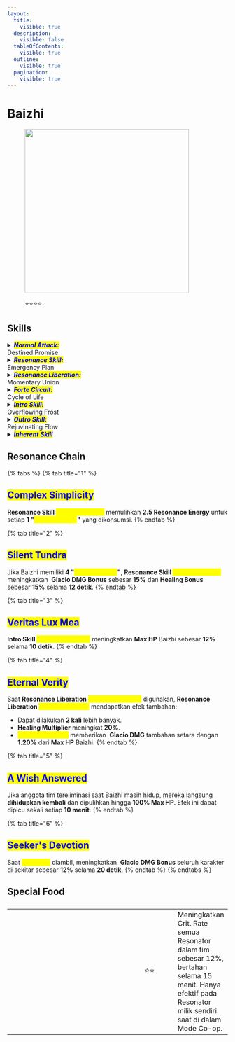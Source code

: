 ```yaml
---
layout:
  title:
    visible: true
  description:
    visible: false
  tableOfContents:
    visible: true
  outline:
    visible: true
  pagination:
    visible: true
---
```


# Baizhi

<figure><img src="https://wuthering.wiki/img/rolecard_1103.png" alt="" width="375"><figcaption><p><span data-gb-custom-inline data-tag="emoji" data-code="2b50">⭐</span><span data-gb-custom-inline data-tag="emoji" data-code="2b50">⭐</span><span data-gb-custom-inline data-tag="emoji" data-code="2b50">⭐</span><span data-gb-custom-inline data-tag="emoji" data-code="2b50">⭐</span></p></figcaption></figure>

## Skills

<details>

<summary><em><mark style="color:blue;"><strong>Normal Attack:</strong></mark></em><br>Destined Promise</summary>

<mark style="color:blue;">**Basic Attack**</mark>\
Baizhi memerintahkan You'tan untuk melakukan hingga 4 serangan beruntun, memberikan <img src="https://wuthering.wiki/img/element_1.png" alt="" data-size="line"> **Glacio DMG**.\
\
<mark style="color:blue;">**Heavy Attack**</mark>\
Baizhi terus mengonsumsi STA untuk memerintahkan You'tan menyerang musuh, memberikan <img src="https://wuthering.wiki/img/element_1.png" alt="" data-size="line"> **Glacio DMG**. Selama Heavy Attack, Baizhi dapat mengarahkan You'tan untuk bergerak.\
\
<mark style="color:blue;">**Mid-air Attack**</mark>\
Baizhi mengonsumsi STA dan memanggil You’tan di udara untuk melakukan Plunging Attack, memberikan <img src="https://wuthering.wiki/img/element_1.png" alt="" data-size="line"> **Glacio DMG**.\
\
<mark style="color:blue;">**Dodge Counter**</mark>\
Gunakan **Basic Attack** setelah berhasil _dodge_ untuk menyerang target, memberikan <img src="https://wuthering.wiki/img/element_1.png" alt="" data-size="line"> **Glacio DMG**.

</details>

<details>

<summary><em><mark style="color:blue;"><strong>Resonance Skill:</strong></mark></em><br>Emergency Plan</summary>

Baizhi memanggil You'tan untuk menyerang target, memberikan <img src="https://wuthering.wiki/img/element_1.png" alt="" data-size="line"> **Glacio DMG** sambil langsung menyembuhkan semua karakter di tim terdekat.

</details>

<details>

<summary><em><mark style="color:blue;"><strong>Resonance Liberation:</strong></mark></em><br>Momentary Union</summary>

Baizhi memanggil You'tan untuk menyembuhkan semua karakter di tim terdekat, menghasilkan 4 stack _<mark style="color:yellow;">**Remnant Entities**</mark>_.

<mark style="color:blue;">**Remnant Entities**</mark>\
Remnant Entities mengikuti anggota tim yang sedang aktif. 1 stack _<mark style="color:yellow;">**Remnant Entities**</mark>_ akan otomatis dikonsumsi setiap 2.5 detik untuk melakukan Coordinated Attack, memberikan <img src="https://wuthering.wiki/img/element_1.png" alt="" data-size="line"> **Glacio DMG** saat mengenai musuh sambil menyembuhkan semua karakter di tim jika karakter aktif berada dalam jangkauan.

</details>

<details>

<summary><em><mark style="color:blue;"><strong>Forte Circuit:</strong></mark></em><br>Cycle of Life</summary>

<mark style="color:blue;">**You'tan**</mark>\
Makhluk Remnant yang merespons pikiran dan keinginan Baizhi serta berbagi semua stat miliknya. You'tan akan kembali ke Baizhi ketika Baizhi melakukan Dodge.

<mark style="color:blue;">**Concentration**</mark>\
Baizhi mengonsumsi semua _<mark style="color:yellow;">**Concentration**</mark>_ saat menggunakan **Heavy Attack** atau **Resonance Skill&#x20;**<mark style="color:yellow;">**Emergency Plan**</mark> untuk terus menyembuhkan semua Resonator di tim terdekat. Setiap 1 _<mark style="color:yellow;">**Concentration**</mark>_ yang dikonsumsi memberikan 1 kali pemulihan. Pemulihan terjadi setiap 2 detik.

* Saat Baizhi mengonsumsi _<mark style="color:yellow;">**Concentration**</mark>_ untuk menggunakan **Heavy Attack**, Baizhi juga memulihkan **Concerto Energy** dan **Resonance Energy**.
* Saat Baizhi mengonsumsi _<mark style="color:yellow;">**Concentration**</mark>_ untuk menggunakan **Resonance Skill&#x20;**<mark style="color:yellow;">**Emergency Plan**</mark>, Baizhi juga memulihkan **Concerto Energy**.

<mark style="color:blue;">**Forte Gauge: Concentration**</mark>

* Baizhi dapat menampung hingga 4 _<mark style="color:yellow;">**Concentration**</mark>_.
* Baizhi mendapatkan 1 _<mark style="color:yellow;">**Concentration**</mark>_ setiap kali **Basic Attack** mengenai target.

</details>

<details>

<summary><em><mark style="color:blue;"><strong>Intro Skill:</strong></mark></em><br>Overflowing Frost</summary>

Baizhi memanggil You'tan untuk melakukan **Plunging Attack**, memberikan <img src="https://wuthering.wiki/img/element_1.png" alt="" data-size="line"> **Glacio DMG** sambil menyembuhkan semua karakter di tim terdekat.

</details>

<details>

<summary><em><mark style="color:blue;"><strong>Outro Skill:</strong></mark></em><br>Rejuvinating Flow</summary>

Menyembuhkan **Resonator** yang masuk sebesar **1.54%** dari Max HP Baizhi setiap **3 detik** selama **30 detik**. Resonator yang disembuhkan mendapatkan **DMG Amplification** sebesar **15%** selama **6 detik**.

</details>

<details>

<summary><em><mark style="color:blue;"><strong>Inherent Skill</strong></mark></em></summary>

<mark style="color:blue;">**Harmonic Range**</mark>

Saat Baizhi menggunakan **Resonance Skill&#x20;**<mark style="color:yellow;">**Emergency Plan**</mark>, You'tan menciptakan _<mark style="color:yellow;">**Euphonia Field**</mark>_ yang bertahan selama 15 detik.

<mark style="color:blue;">**Stimulus Feedback**</mark>

Saat mengenai target, **Heavy Attack** Baizhi menyembuhkan karakter dengan HP terendah di tim terdekat sebesar **0.25%** dari Max HP Baizhi.

</details>

## Resonance Chain

{% tabs %}
{% tab title="1" %}
## <mark style="color:blue;">**Complex Simplicity**</mark>

**Resonance Skill&#x20;**<mark style="color:yellow;">**Emergency Plan**</mark> memulihkan **2.5 Resonance Energy** untuk setiap **1 "**_<mark style="color:yellow;">**Concentration**</mark>_**"** yang dikonsumsi.
{% endtab %}

{% tab title="2" %}
## <mark style="color:blue;">**Silent Tundra**</mark>

Jika Baizhi memiliki **4 "**_<mark style="color:yellow;">**Concentration**</mark>_**"**, **Resonance Skill&#x20;**<mark style="color:yellow;">**Emergency Plan**</mark> meningkatkan <img src="https://wuthering.wiki/img/element_1.png" alt="" data-size="line"> **Glacio DMG Bonus** sebesar **15%** dan **Healing Bonus** sebesar **15%** selama **12 detik**.
{% endtab %}

{% tab title="3" %}
## <mark style="color:blue;">**Veritas Lux Mea**</mark>

**Intro Skill&#x20;**<mark style="color:yellow;">**Overflowing Frost**</mark> meningkatkan **Max HP** Baizhi sebesar **12%** selama **10 detik**.
{% endtab %}

{% tab title="4" %}
## <mark style="color:blue;">**Eternal Verity**</mark>

Saat **Resonance Liberation&#x20;**<mark style="color:yellow;">**Momentary Union**</mark> digunakan, **Resonance Liberation&#x20;**<mark style="color:yellow;">**Remnant Entities**</mark> mendapatkan efek tambahan:

* Dapat dilakukan **2 kali** lebih banyak.
* **Healing Multiplier** meningkat **20%**.
* _<mark style="color:yellow;">**Remnant Entities**</mark>_ memberikan  <img src="https://wuthering.wiki/img/element_1.png" alt="" data-size="line"> **Glacio DMG** tambahan setara dengan **1.20%** dari **Max HP** Baizhi.
{% endtab %}

{% tab title="5" %}
## <mark style="color:blue;">**A Wish Answered**</mark>

Jika anggota tim tereliminasi saat Baizhi masih hidup, mereka langsung **dihidupkan kembali** dan dipulihkan hingga **100% Max HP**. Efek ini dapat dipicu sekali setiap **10 menit**.
{% endtab %}

{% tab title="6" %}
## <mark style="color:blue;">**Seeker's Devotion**</mark>

Saat _<mark style="color:yellow;">**Euphonia**</mark>_ diambil, meningkatkan <img src="https://wuthering.wiki/img/element_1.png" alt="" data-size="line"> **Glacio DMG Bonus** seluruh karakter di sekitar sebesar **12%** selama **20 detik**.
{% endtab %}
{% endtabs %}

## Special Food

<table data-header-hidden><thead><tr><th width="267"></th><th width="100" align="center"></th><th></th></tr></thead><tbody><tr><td><img src="https://wuthering.wiki/img/item_80001002.png" alt=""></td><td align="center"><span data-gb-custom-inline data-tag="emoji" data-code="2b50">⭐</span><span data-gb-custom-inline data-tag="emoji" data-code="2b50">⭐</span></td><td>Meningkatkan Crit. Rate semua Resonator dalam tim sebesar 12%, bertahan selama 15 menit. Hanya efektif pada Resonator milik sendiri saat di dalam Mode Co-op.</td></tr></tbody></table>
